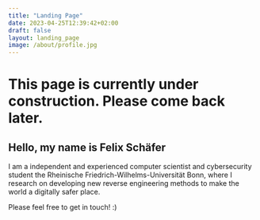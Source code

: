 ```yaml
---
title: "Landing Page"
date: 2023-04-25T12:39:42+02:00
draft: false
layout: landing_page
image: /about/profile.jpg
---
```


# This page is currently under construction. Please come back later. 

## Hello, my name is Felix Schäfer 
I am a independent and experienced computer scientist and cybersecurity student the Rheinische Friedrich-Wilhelms-Universität Bonn, where I research on developing new reverse engineering methods to make the world a digitally safer place.

Please feel free to get in touch! :)